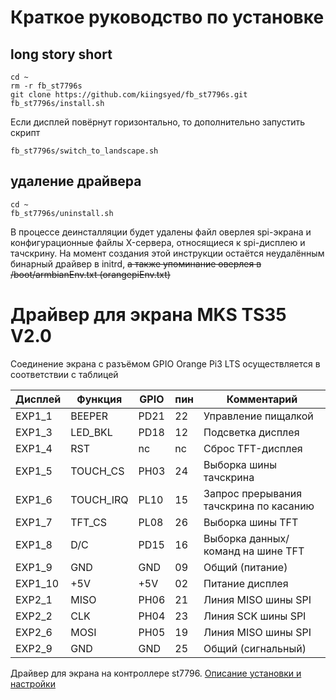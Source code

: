 # Краткое руководство по установке

## long story short

```console
cd ~ 
rm -r fb_st7796s
git clone https://github.com/kiingsyed/fb_st7796s.git
fb_st7796s/install.sh
```
Если дисплей повёрнут горизонтально, то дополнительно запустить скрипт
```console
fb_st7796s/switch_to_landscape.sh
```

## удаление драйвера

```console
cd ~ 
fb_st7796s/uninstall.sh
```

В процессе деинсталляции будет удалены файл оверлея spi-экрана и конфигурационные файлы X-сервера, относящиеся к spi-дисплею и тачскрину.
На момент создания этой инструкции остаётся неудалённым бинарный драйвер в initrd, ~~а также упоминание оверлея в /boot/armbianEnv.txt (orangepiEnv.txt)~~

# Драйвер для экрана MKS TS35 V2.0

Соединение экрана с разъёмом GPIO Orange Pi3 LTS осуществляется в соответствии с таблицей

| Дисплей | Функция   | GPIO | пин | Комментарий                            |
|---------|-----------|------|-----|----------------------------------------|
| EXP1_1  | BEEPER    | PD21 | 22  | Управление пищалкой                    |
| EXP1_3  | LED_BKL   | PD18 | 12  | Подсветка дисплея                      |
| EXP1_4  | RST       | nc   | nc  | Сброс TFT-дисплея                      |
| EXP1_5  | TOUCH_CS  | PH03 | 24  | Выборка шины тачскрина                 |
| EXP1_6  | TOUCH_IRQ | PL10 | 15  | Запрос прерывания тачскрина по касанию |
| EXP1_7  | TFT_CS    | PL08 | 26  | Выборка шины TFT                       |
| EXP1_8  | D/C       | PD15 | 16  | Выборка данных/команд на шине TFT      |
| EXP1_9  | GND       | GND  | 09  | Общий (питание)                        |
| EXP1_10 | +5V       | +5V  | 02  | Питание дисплея                        |
| EXP2_1  | MISO      | PH06 | 21  | Линия MISO шины SPI                    |
| EXP2_2  | CLK       | PH04 | 23  | Линия SCK шины SPI                     |
| EXP2_6  | MOSI      | PH05 | 19  | Линия MISO шины SPI                    |
| EXP2_9  | GND       | GND  | 25  | Общий (сигнальный)                     |

Драйвер для экрана на контроллере st7796. [Описание установки и настройки](https://sergey1560.github.io/fb4s_howto/mks_ts35/)
